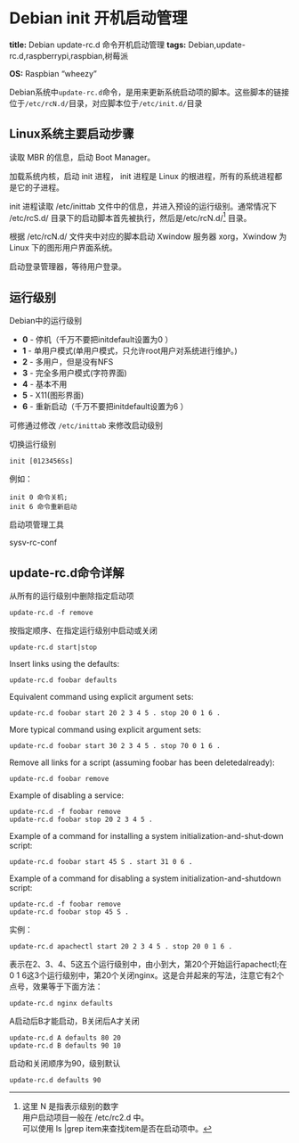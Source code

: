 # Debian init 开机启动管理
**title:** Debian update-rc.d 命令开机启动管理
**tags:** Debian,update-rc.d,raspberrypi,raspbian,树莓派  

**OS:** Raspbian “wheezy”

Debian系统中`update-rc.d`命令，是用来更新系统启动项的脚本。这些脚本的链接位于`/etc/rcN.d/`目录，对应脚本位于`/etc/init.d/`目录

## Linux系统主要启动步骤

读取 MBR 的信息，启动 Boot Manager。

加载系统内核，启动 init 进程， init 进程是 Linux 的根进程，所有的系统进程都是它的子进程。

init 进程读取 /etc/inittab 文件中的信息，并进入预设的运行级别。通常情况下 /etc/rcS.d/ 目录下的启动脚本首先被执行，然后是/etc/rcN.d/[^1] 目录。

根据 /etc/rcN.d/ 文件夹中对应的脚本启动 Xwindow 服务器 xorg，Xwindow 为 Linux 下的图形用户界面系统。

启动登录管理器，等待用户登录。

## 运行级别

Debian中的运行级别

* **0** - 停机（千万不要把initdefault设置为0 ）
* **1** - 单用户模式(单用户模式，只允许root用户对系统进行维护。)
* **2** - 多用户，但是没有NFS
* **3** - 完全多用户模式(字符界面)
* **4** - 基本不用 
* **5** - X11(图形界面)
* **6** - 重新启动（千万不要把initdefault设置为6 ） 

可修通过修改 `/etc/inittab` 来修改启动级别

切换运行级别

    init [0123456Ss]

例如：

    init 0 命令关机; 
    init 6 命令重新启动

启动项管理工具

sysv-rc-conf

## update-rc.d命令详解

从所有的运行级别中删除指定启动项

    update-rc.d -f remove

按指定顺序、在指定运行级别中启动或关闭

    update-rc.d start|stop

Insert links using the defaults:

    update-rc.d foobar defaults

Equivalent command using explicit argument sets:

    update-rc.d foobar start 20 2 3 4 5 . stop 20 0 1 6 .

More typical command using explicit argument sets:

    update-rc.d foobar start 30 2 3 4 5 . stop 70 0 1 6 .

Remove  all  links  for  a  script  (assuming  foobar  has been deletedalready):

    update-rc.d foobar remove

Example of disabling a service:

    update-rc.d -f foobar remove
    update-rc.d foobar stop 20 2 3 4 5 .

Example of a command for installing a  system  initialization-and-shut‐down script:

    update-rc.d foobar start 45 S . start 31 0 6 .

Example of a command for disabling a system initialization-and-shutdown script:

    update-rc.d -f foobar remove
    update-rc.d foobar stop 45 S .

实例：

    update-rc.d apachectl start 20 2 3 4 5 . stop 20 0 1 6 .

表示在2、3、4、5这五个运行级别中，由小到大，第20个开始运行apachectl;在 0 1 6这3个运行级别中，第20个关闭nginx。这是合并起来的写法，注意它有2个点号，效果等于下面方法：

    update-rc.d nginx defaults

A启动后B才能启动，B关闭后A才关闭

    update-rc.d A defaults 80 20
    update-rc.d B defaults 90 10

启动和关闭顺序为90，级别默认

    update-rc.d defaults 90

[^1]:
    这里 N 是指表示级别的数字  
    用户启动项目一般在 /etc/rc2.d 中。  
    可以使用 ls |grep item来查找item是否在启动项中。


